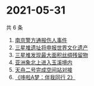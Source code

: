 # 2021-05-31

共 6 条

<!-- BEGIN -->
<!-- 最后更新时间 Mon May 31 2021 02:38:22 GMT+0800 (China Standard Time) -->

1. [南京警方通报伤人事件](https://www.zhihu.com/search?q=南京新街口)
2. [三星堆遗址将申报世界文化遗产](https://www.zhihu.com/search?q=三星堆)
3. [三星堆发现最大面积丝绸残留物](https://www.zhihu.com/search?q=三星堆)
4. [亚洲象北上进入玉溪境内](https://www.zhihu.com/search?q=亚洲象)
5. [天舟二号完成空间站对接](https://www.zhihu.com/search?q=天舟二号)
6. [《哆啦A梦：伴我同行 2》](https://www.zhihu.com/search?q=哆啦A梦：伴我同行2)

<!-- END -->
